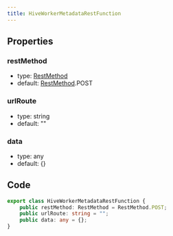 ```yaml
---
title: HiveWorkerMetadataRestFunction
---
```


## Properties

### restMethod

-   type: <a href="../enums/rest-method">RestMethod</a>
-   default: <a href="../enums/rest-method">RestMethod</a>.POST

### urlRoute

-   type: string
-   default: ""

### data

-   type: any
-   default: {}

## Code

```ts
export class HiveWorkerMetadataRestFunction {
    public restMethod: RestMethod = RestMethod.POST;
    public urlRoute: string = "";
    public data: any = {};
}
```

